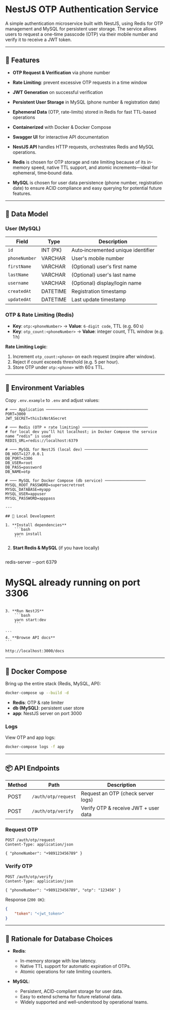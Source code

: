 # NestJS OTP Authentication Service

A simple authentication microservice built with NestJS, using Redis for OTP management and MySQL for persistent user storage. The service allows users to request a one-time passcode (OTP) via their mobile number and verify it to receive a JWT token.

---

## 🎯 Features

- **OTP Request & Verification** via phone number
- **Rate Limiting**: prevent excessive OTP requests in a time window
- **JWT Generation** on successful verification
- **Persistent User Storage** in MySQL (phone number & registration date)
- **Ephemeral Data** (OTP, rate-limits) stored in Redis for fast TTL-based operations
- **Containerized** with Docker & Docker Compose
- **Swagger UI** for interactive API documentation

- **NestJS API** handles HTTP requests, orchestrates Redis and MySQL operations.
- **Redis** is chosen for OTP storage and rate limiting because of its in-memory speed, native TTL support, and atomic increments—ideal for ephemeral, time‑bound data.
- **MySQL** is chosen for user data persistence (phone number, registration date) to ensure ACID compliance and easy querying for potential future features.

---

## 📂 Data Model

### User (MySQL)

| Field         | Type     | Description                        |
| ------------- | -------- | ---------------------------------- |
| `id`          | INT (PK) | Auto‑incremented unique identifier |
| `phoneNumber` | VARCHAR  | User's mobile number               |
| `firstName`   | VARCHAR  | (Optional) user's first name       |
| `lastName`    | VARCHAR  | (Optional) user's last name        |
| `username`    | VARCHAR  | (Optional) display/login name      |
| `createdAt`   | DATETIME | Registration timestamp             |
| `updatedAt`   | DATETIME | Last update timestamp              |

### OTP & Rate Limiting (Redis)

- **Key**: `otp:<phoneNumber>` → **Value**: `6-digit code`, TTL (e.g. 60 s)
- **Key**: `otp_count:<phoneNumber>` → **Value**: integer count, TTL window (e.g. 1 h)

**Rate Limiting Logic**:

1. Increment `otp_count:<phone>` on each request (expire after window).
2. Reject if count exceeds threshold (e.g. 5 per hour).
3. Store OTP under `otp:<phone>` with 60 s TTL.

---

## 🔧 Environment Variables

Copy `.env.example` to `.env` and adjust values:

```dotenv
# ─── Application ─────────────────────────────────────────────
PORT=3000
JWT_SECRET=thisIsNotASecret

# ─── Redis (OTP + rate limiting) ─────────────────────────────
# for local dev you’ll hit localhost; in Docker Compose the service name “redis” is used
REDIS_URL=redis://localhost:6379

# ─── MySQL for NestJS (local dev) ────────────────────────────
DB_HOST=127.0.0.1
DB_PORT=3306
DB_USER=root
DB_PASS=password
DB_NAME=otp

# ─── MySQL for Docker Compose (db service) ──────────────────
MYSQL_ROOT_PASSWORD=supersecretroot
MYSQL_DATABASE=myapp
MYSQL_USER=appuser
MYSQL_PASSWORD=apppass

---

## 🚀 Local Development

1. **Install dependencies**
    ```bash
    yarn install
    ```

````
2. **Start Redis & MySQL** (if you have locally)
   ```bash
redis-server --port 6379
# MySQL already running on port 3306
````

3. **Run NestJS**
    ```bash
    yarn start:dev
    ```

```
4. **Browse API docs**
```

http://localhost:3000/docs

````

---

## 🐳 Docker Compose

Bring up the entire stack (Redis, MySQL, API):

```bash
docker-compose up --build -d
````

- **Redis**: OTP & rate limiter
- **db (MySQL)**: persistent user store
- **app**: NestJS server on port 3000

### Logs

View OTP and app logs:

```bash
docker-compose logs -f app
```

---

## 📦 API Endpoints

| Method | Path                | Description                          |
| ------ | ------------------- | ------------------------------------ |
| POST   | `/auth/otp/request` | Request an OTP (check server logs)   |
| POST   | `/auth/otp/verify`  | Verify OTP & receive JWT + user data |

### Request OTP

```http
POST /auth/otp/request
Content-Type: application/json

{ "phoneNumber": "+989123456789" }
```

### Verify OTP

```http
POST /auth/otp/verify
Content-Type: application/json

{ "phoneNumber": "+989123456789", "otp": "123456" }
```

Response (`200 OK`):

```json
{
    "token": "<jwt_token>"
}
```

---

## 📖 Rationale for Database Choices

- **Redis**:
    - In-memory storage with low latency.
    - Native TTL support for automatic expiration of OTPs.
    - Atomic operations for rate limiting counters.

- **MySQL**:
    - Persistent, ACID-compliant storage for user data.
    - Easy to extend schema for future relational data.
    - Widely supported and well-understood by operational teams.

